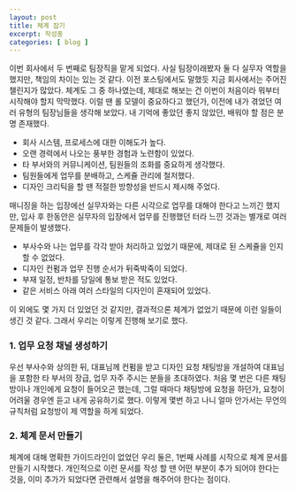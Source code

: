 ```yaml
---
layout: post
title: 체계 잡기
excerpt: 작성중
categories: [ blog ]
---
```


이번 회사에서 두 번째로 팀장직을 맡게 되었다. 사실 팀장이래봤자 둘 다 실무자 역할을 했지만, 책임의 차이는 있는 것 같다.
이전 포스팅에서도 말했듯 지금 회사에서는 주어진 챌린지가 많았다. 체계도 그 중 하나였는데, 제대로 해보는 건 이번이 처음이라 뭐부터 시작해야 할지 막막했다.
이럴 땐 롤 모델이 중요하다고 했던가, 이전에 내가 겪었던 여러 유형의 팀장님들을 생각해 보았다. 내 기억에 좋았던 좋지 않았던, 배워야 할 점은 분명 존재했다.

- 회사 시스템, 프로세스에 대한 이해도가 높다.
- 오랜 경력에서 나오는 풍부한 경험과 노련함이 있었다.
- 타 부서와의 커뮤니케이션, 팀원들의 조화를 중요하게 생각했다.
- 팀원들에게 업무를 분배하고, 스케쥴 관리에 철저했다.
- 디자인 크리틱을 할 땐 적절한 방향성을 반드시 제시해 주었다.

매니징을 하는 입장에선 실무자와는 다른 시각으로 업무를 대해야 한다고 느끼긴 했지만, 입사 후 한동안은 실무자의 입장에서 업무를 진행했던 터라 느낀 것과는 별개로 여러 문제들이 발생했다.

- 부사수와 나는 업무를 각각 받아 처리하고 있었기 때문에, 제대로 된 스케쥴을 인지할 수 없었다.
- 디자인 컨펌과 업무 진행 순서가 뒤죽박죽이 되었다.
- 부재 일정, 반차를 당일에 통보 받은 적도 있었다.
- 같은 서비스 아래 여러 스타일의 디자인이 혼재되어 있었다.

이 외에도 몇 가지 더 있었던 것 같지만, 결과적으론 체계가 없었기 때문에 이런 일들이 생긴 것 같다. 그래서 우리는 이렇게 진행해 보기로 했다.

### 1. 업무 요청 채널 생성하기
우선 부사수와 상의한 뒤, 대표님께 컨펌을 받고 디자인 요청 채팅방을 개설하여 대표님을 포함한 타 부서의 장급, 업무 자주 주시는 분들을 초대하였다.
처음 몇 번은 다른 채팅방이나 개인에게 요청이 들어오곤 했는데, 그럴 때마다 채팅방에 요청을 하던가, 요청이 어려울 경우엔 듣고 내게 공유하기로 했다.
이렇게 몇번 하고 나니 얼마 안가서는 무언의 규칙처럼 요청방이 제 역할을 하게 되었다.

### 2. 체계 문서 만들기
체계에 대해 명확한 가이드라인이 없었던 우리 둘은, 1번째 사례를 시작으로 체계 문서를 만들기 시작했다. 개인적으로 이런 문서를 작성 할 땐 어떤 부분이 추가 되어야 한다는 것을, 이미 추가가 되었다면 관련해서 설명을 해주어야 한다는 점이다.
